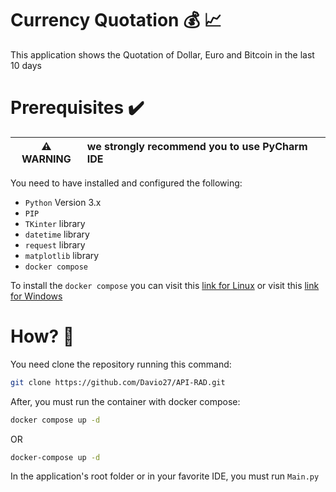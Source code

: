 # Currency Quotation :moneybag: :chart_with_upwards_trend:

This application shows the Quotation of Dollar, Euro and
Bitcoin in the last 10 days

# Prerequisites :heavy_check_mark:
| :warning: WARNING | we strongly recommend you to use PyCharm IDE |
|-------------------|:---------------------------------------------|
You need to have installed and configured the following:
    
- `Python` Version 3.x
- `PIP`
- `TKinter` library
- `datetime` library
- `request` library 
- `matplotlib` library 
- `docker compose`

To install the `docker compose` you can visit this [link for Linux](https://docs.docker.com/compose/install/other/#on-linux)
or visit this [link for Windows](https://docs.docker.com/compose/install/other/#on-windows-server)

# How? :thinking:


You need clone the repository running this command:
```bash
git clone https://github.com/Davio27/API-RAD.git
```

After, you must run the container with docker compose:
```bash
docker compose up -d
```
OR
```bash
docker-compose up -d
```


In the application's root folder or in your favorite IDE, you must run `Main.py`
